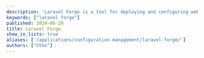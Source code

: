 ```yaml
---
description: 'Laravel Forge is a tool for deploying and configuring web applications developed by the makers of the Laravel framework, but can be used many other frameworks.'
keywords: ["laravel forge"]
published: 2024-06-20
title: Laravel Forge
show_in_lists: true
aliases: ['/applications/configuration-management/laravel-forge/']
authors: ["Utho"]
---
```


